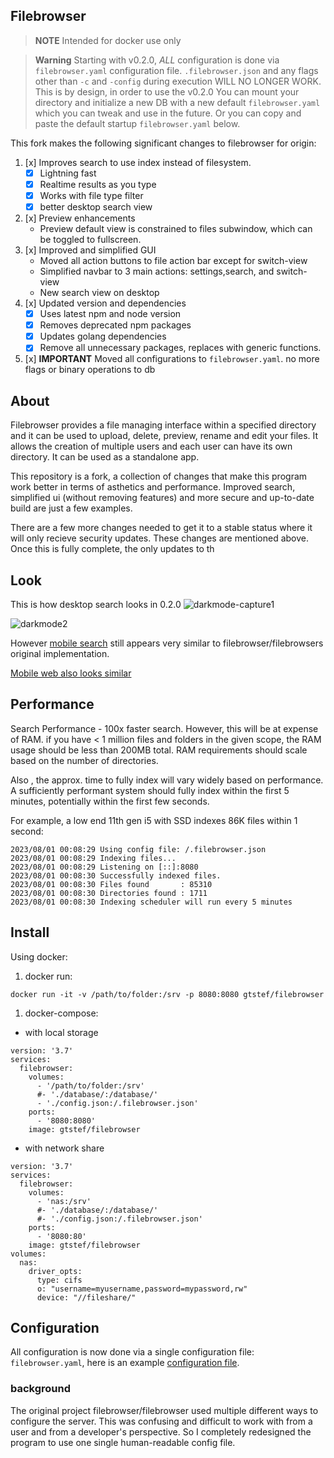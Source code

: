 ## Filebrowser

> **NOTE**
Intended for docker use only

> **Warning**
Starting with v0.2.0, *ALL* configuration is done via `filebrowser.yaml` configuration file. `.filebrowser.json` and any flags other than `-c` and `-config` during execution WILL NO LONGER WORK. This is by design, in order to use the v0.2.0 You can mount your directory and initialize a new DB with a new default `filebrowser.yaml` which you can tweak and use in the future. Or you can copy and paste the default startup `filebrowser.yaml` below.

This fork makes the following significant changes to filebrowser for origin:

 1. [x] Improves search to use index instead of filesystem.
    - [x] Lightning fast
    - [x] Realtime results as you type
    - [x] Works with file type filter
    - [x] better desktop search view
 1. [x] Preview enhancements
    - Preview default view is constrained to files subwindow,
    which can be toggled to fullscreen.
 1. [x] Improved and simplified GUI
    - Moved all action buttons to file action bar except for switch-view
    - Simplified navbar to 3 main actions: settings,search, and switch-view
    - New search view on desktop
 1. [x] Updated version and dependencies
    - [x] Uses latest npm and node version
    - [x] Removes deprecated npm packages
    - [x] Updates golang dependencies
    - [x] Remove all unnecessary packages, replaces with generic functions.
 1. [x] **IMPORTANT** Moved all configurations to `filebrowser.yaml`. no more flags or binary operations to db

## About

Filebrowser provides a file managing interface within a specified directory
and it can be used to upload, delete, preview, rename and edit your files.
It allows the creation of multiple users and each user can have its own
directory. It can be used as a standalone app.

This repository is a fork, a collection of changes that make this program
work better in terms of asthetics and performance. Improved search,
 simplified ui (without removing features) and more secure and up-to-date
 build are just a few examples.

There are a few more changes needed to get it to a stable status where it
will only recieve security updates. These changes are mentioned above.
Once this is fully complete, the only updates to th

## Look

This is how desktop search looks in 0.2.0
![darkmode-capture1](https://github.com/gtsteffaniak/filebrowser/assets/42989099/35cdeb3b-ab79-4b04-8001-8f51f6ea06bb)

![darkmode2](https://github.com/gtsteffaniak/filebrowser/assets/42989099/8d426356-26cf-407b-b078-bf58f198e799)

However [mobile search](https://github.com/gtsteffaniak/filebrowser/assets/42989099/37e8f03b-4f5a-4689-aa6c-5cd858a858e9) still appears very similar to filebrowser/filebrowsers original implementation.

[Mobile web also looks similar](https://github.com/gtsteffaniak/filebrowser/assets/42989099/b04d3c1f-154b-45ba-927c-2112926ad3a9)

## Performance

Search Performance - 100x faster search. However, this will be at expense of RAM. if you have < 1 million
files and folders in the given scope, the RAM usage should be less than 200MB total. RAM requirements
should scale based on the number of directories.

Also , the approx. time to fully index will vary widely based on performance. A sufficiently performant
system should fully index within the first 5 minutes, potentially within the first few seconds.

For example, a low end 11th gen i5 with SSD indexes 86K files within 1 second:

```
2023/08/01 00:08:29 Using config file: /.filebrowser.json
2023/08/01 00:08:29 Indexing files...
2023/08/01 00:08:29 Listening on [::]:8080
2023/08/01 00:08:30 Successfully indexed files.
2023/08/01 00:08:30 Files found       : 85310
2023/08/01 00:08:30 Directories found : 1711
2023/08/01 00:08:30 Indexing scheduler will run every 5 minutes
```

## Install

Using docker:

1. docker run:

```
docker run -it -v /path/to/folder:/srv -p 8080:8080 gtstef/filebrowser
```

1. docker-compose:

  - with local storage

```
version: '3.7'
services:
  filebrowser:
    volumes:
      - '/path/to/folder:/srv'
      #- './database/:/database/'
      - './config.json:/.filebrowser.json'
    ports:
      - '8080:8080'
    image: gtstef/filebrowser
```

  - with network share

```
version: '3.7'
services:
  filebrowser:
    volumes:
      - 'nas:/srv'
      #- './database/:/database/'
      #- './config.json:/.filebrowser.json'
    ports:
      - '8080:80'
    image: gtstef/filebrowser
volumes:
  nas:
    driver_opts:
      type: cifs
      o: "username=myusername,password=mypassword,rw"
      device: "//fileshare/"
```

## Configuration

All configuration is now done via a single configuration file: `filebrowser.yaml`, here is an example [configuration file](./backend/filebrowser.yaml).
### background

The original project filebrowser/filebrowser used multiple different ways to configure the server.
This was confusing and difficult to work with from a user and from a developer's perspective.
So I completely redesigned the program to use one single human-readable config file.
